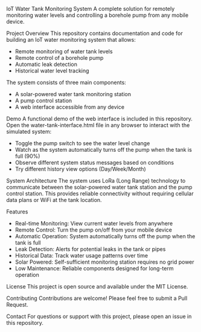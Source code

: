 IoT Water Tank Monitoring System
A complete solution for remotely monitoring water levels and controlling a borehole pump from any mobile device.

Project Overview
This repository contains documentation and code for building an IoT water monitoring system that allows:
- Remote monitoring of water tank levels
- Remote control of a borehole pump
- Automatic leak detection
- Historical water level tracking

The system consists of three main components:
- A solar-powered water tank monitoring station
- A pump control station
- A web interface accessible from any device

Demo
A functional demo of the web interface is included in this repository. Open the water-tank-interface.html file in any browser to interact with the simulated system:
- Toggle the pump switch to see the water level change
- Watch as the system automatically turns off the pump when the tank is full (90%)
- Observe different system status messages based on conditions
- Try different history view options (Day/Week/Month)

System Architecture
The system uses LoRa (Long Range) technology to communicate between the solar-powered water tank station and the pump control station. This provides reliable connectivity without requiring cellular data plans or WiFi at the tank location.

Features
- Real-time Monitoring: View current water levels from anywhere
- Remote Control: Turn the pump on/off from your mobile device
- Automatic Operation: System automatically turns off the pump when the tank is full
- Leak Detection: Alerts for potential leaks in the tank or pipes
- Historical Data: Track water usage patterns over time
- Solar Powered: Self-sufficient monitoring station requires no grid power
- Low Maintenance: Reliable components designed for long-term operation

License
This project is open source and available under the MIT License.

Contributing
Contributions are welcome! Please feel free to submit a Pull Request.

Contact
For questions or support with this project, please open an issue in this repository.
